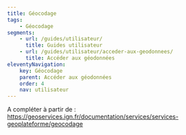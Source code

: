 ```yaml
---
title: Géocodage
tags:
    - Géocodage
segments:
    - url: /guides/utilisateur/
      title: Guides utilisateur
    - url: /guides/utilisateur/acceder-aux-geodonnees/
      title: Accéder aux géodonnées
eleventyNavigation:
    key: Géocodage
    parent: Accéder aux géodonnées
    order: 4
    nav: utilisateur
---
```


A compléter à partir de : https://geoservices.ign.fr/documentation/services/services-geoplateforme/geocodage
